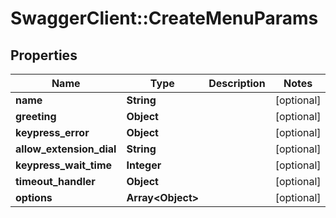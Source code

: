 # SwaggerClient::CreateMenuParams

## Properties
Name | Type | Description | Notes
------------ | ------------- | ------------- | -------------
**name** | **String** |  | [optional] 
**greeting** | **Object** |  | [optional] 
**keypress_error** | **Object** |  | [optional] 
**allow_extension_dial** | **String** |  | [optional] 
**keypress_wait_time** | **Integer** |  | [optional] 
**timeout_handler** | **Object** |  | [optional] 
**options** | **Array&lt;Object&gt;** |  | [optional] 


